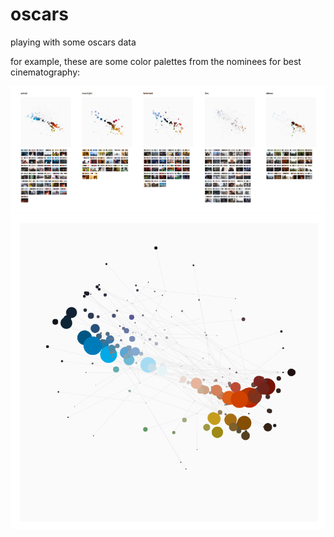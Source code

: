 # oscars

playing with some oscars data

for example, these are some color palettes from the nominees for best cinematography:

![oscars](/img/1.png?raw=true "oscars")
![oscars](/img/3.png?raw=true "oscars")
